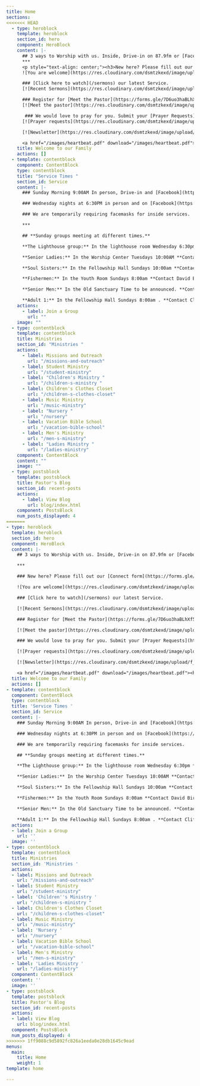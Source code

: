 ```yaml
---
title: Home
sections:
<<<<<<< HEAD
  - type: heroblock
    template: heroblock
    section_id: hero
    component: HeroBlock
    content: |-
      ## 3 ways to Worship with us. Inside, Drive-in on 87.9fm or [Facebook Live](https://www.facebook.com/groups/FBCBronson/) all at 9:00 AM Sundays
      ***
      <p style="text-align: center;"><h3>New here? Please fill out our [Connect form](https://forms.gle/651RQkxsmr3C6CMV8)</h3></p>
      ![You are welcome](https://res.cloudinary.com/dsmtzkexd/image/upload/f_auto,q_auto/v1598367752/IMG_2343.png)

      ### [Click here to watch](/sermons) our latest Service.
      [![Recent Sermons](https://res.cloudinary.com/dsmtzkexd/image/upload/f_auto,q_auto/v1598367068/IMG_2346.png)](/sermons)

      ### Register for [Meet the Pastor](https://forms.gle/7D6uo3haBLhXf56L6) today
      [![Meet the pastor](https://res.cloudinary.com/dsmtzkexd/image/upload/f_auto,q_auto/v1598367071/IMG_2347.png)](https://forms.gle/7D6uo3haBLhXf56L6)

       ### We would love to pray for you. Submit your [Prayer Requests](https://forms.gle/duinCZesEGRo8xDs9) here
      [![Prayer requests](https://res.cloudinary.com/dsmtzkexd/image/upload/f_auto,q_auto/v1598367061/IMG_2348.png)](https://forms.gle/duinCZesEGRo8xDs9)

      [![Newsletter](https://res.cloudinary.com/dsmtzkexd/image/upload/f_auto,q_auto/v1598367066/IMG_2349.png)](/images/heartbeat.pdf)

      <a href="/images/heartbeat.pdf" download="/images/heartbeat.pdf"><h3>Click here to download our latest Newsletter</h3></a>
    title: Welcome to our Family
    actions: []
  - template: contentblock
    component: ContentBlock
    type: contentblock
    title: "Service Times "
    section_id: Service
    content: |-
      ### Sunday Morning 9:00AM In person, Drive-in and [Facebook](https://www.facebook.com/groups/FBCBronson/)

      ### Wednesday nights at 6:30PM in person and on [Facebook](https://www.facebook.com/groups/FBCBronson/)

      ### We are temporarily requiring facemasks for inside services.

      ***

      ## **Sunday groups meeting at different times.**

      **The Lighthouse group:** In the lighthouse room Wednesday 6:30pm **Contact Danny Sprague for more info:** 352-221-4847

      **Senior Ladies:** In the Worship Center Tuesdays 10:00AM **Contact Sonja Simmons for more info:** 352-538-0398

      **Soul Sisters:** In the Fellowship Hall Sundays 10:00am **Contact Candy Dean for more info:** 352-214-0015

      **Fishermen:** In the Youth Room Sundays 8:00am **Contact David Bird for more info:** 352-572-2674

      **Senior Men:** In the Old Sanctuary Time to be announced. **Contact Steve Bird for more info:** 352-817-4711

      **Adult 1:** In the Fellowship Hall Sundays 8:00am . **Contact Cliff Norris for more info:** 352-538-7609
    actions:
      - label: Join a Group
        url: ""
    image: ""
  - type: contentblock
    template: contentblock
    title: Ministries
    section_id: "Ministries "
    actions:
      - label: Missions and Outreach
        url: "/missions-and-outreach"
      - label: Student Ministry
        url: "/student-ministry"
      - label: "Children's Ministry "
        url: "/children-s-ministry "
      - label: Children's Clothes Closet
        url: "/children-s-clothes-closet"
      - label: Music Ministry
        url: "/music-ministry"
      - label: "Nursery "
        url: "/nursery"
      - label: Vacation Bible School
        url: "/vacation-bible-school"
      - label: Men's Ministry
        url: "/men-s-ministry"
      - label: "Ladies Ministry "
        url: "/ladies-ministry"
    component: ContentBlock
    content: ""
    image: ""
  - type: postsblock
    template: postsblock
    title: Pastor's Blog
    section_id: recent-posts
    actions:
      - label: View Blog
        url: blog/index.html
    component: PostsBlock
    num_posts_displayed: 4
=======
- type: heroblock
  template: heroblock
  section_id: hero
  component: HeroBlock
  content: |-
    ## 3 ways to Worship with us. Inside, Drive-in on 87.9fm or [Facebook Live](https://www.facebook.com/groups/FBCBronson/) all at 9:00 AM Sundays

    ***

    ### New here? Please fill out our [Connect form](https://forms.gle/651RQkxsmr3C6CMV8)

    ![You are welcome](https://res.cloudinary.com/dsmtzkexd/image/upload/f_auto,q_auto/v1598367752/IMG_2343.png)

    ### [Click here to watch](/sermons) our latest Service.

    [![Recent Sermons](https://res.cloudinary.com/dsmtzkexd/image/upload/f_auto,q_auto/v1598367068/IMG_2346.png)](/sermons)

    ### Register for [Meet the Pastor](https://forms.gle/7D6uo3haBLhXf56L6) today

    [![Meet the pastor](https://res.cloudinary.com/dsmtzkexd/image/upload/f_auto,q_auto/v1598367071/IMG_2347.png)](https://forms.gle/7D6uo3haBLhXf56L6)

    ### We would love to pray for you. Submit your [Prayer Requests](https://forms.gle/duinCZesEGRo8xDs9) here

    [![Prayer requests](https://res.cloudinary.com/dsmtzkexd/image/upload/f_auto,q_auto/v1598367061/IMG_2348.png)](https://forms.gle/duinCZesEGRo8xDs9)

    [![Newsletter](https://res.cloudinary.com/dsmtzkexd/image/upload/f_auto,q_auto/v1598367066/IMG_2349.png)](/images/heartbeat.pdf)

    <a href="/images/heartbeat.pdf" download="/images/heartbeat.pdf"><h3>Click here to download our latest Newsletter</h3></a>
  title: Welcome to our Family
  actions: []
- template: contentblock
  component: ContentBlock
  type: contentblock
  title: 'Service Times '
  section_id: Service
  content: |-
    ### Sunday Morning 9:00AM In person, Drive-in and [Facebook](https://www.facebook.com/groups/FBCBronson/)

    ### Wednesday nights at 6:30PM in person and on [Facebook](https://www.facebook.com/groups/FBCBronson/)

    ### We are temporarily requiring facemasks for inside services.

    ## **Sunday groups meeting at different times.**

    **The Lighthouse group:** In the lighthouse room Wednesday 6:30pm **Contact Danny Sprague for more info:** 352-221-4847

    **Senior Ladies:** In the Worship Center Tuesdays 10:00AM **Contact Sonja Simmons for more info:** 352-538-0398

    **Soul Sisters:** In the Fellowship Hall Sundays 10:00am **Contact Candy Dean for more info:** 352-214-0015

    **Fishermen:** In the Youth Room Sundays 8:00am **Contact David Bird for more info:** 352-572-2674

    **Senior Men:** In the Old Sanctuary Time to be announced. **Contact Steve Bird for more info:** 352-817-4711

    **Adult 1:** In the Fellowship Hall Sundays 8:00am . **Contact Cliff Norris for more info:** 352-538-7609
  actions:
  - label: Join a Group
    url: ''
  image: ''
- type: contentblock
  template: contentblock
  title: Ministries
  section_id: 'Ministries '
  actions:
  - label: Missions and Outreach
    url: "/missions-and-outreach"
  - label: Student Ministry
    url: "/student-ministry"
  - label: 'Children''s Ministry '
    url: "/children-s-ministry "
  - label: Children's Clothes Closet
    url: "/children-s-clothes-closet"
  - label: Music Ministry
    url: "/music-ministry"
  - label: 'Nursery '
    url: "/nursery"
  - label: Vacation Bible School
    url: "/vacation-bible-school"
  - label: Men's Ministry
    url: "/men-s-ministry"
  - label: 'Ladies Ministry '
    url: "/ladies-ministry"
  component: ContentBlock
  content: ''
  image: ''
- type: postsblock
  template: postsblock
  title: Pastor's Blog
  section_id: recent-posts
  actions:
  - label: View Blog
    url: blog/index.html
  component: PostsBlock
  num_posts_displayed: 4
>>>>>>> 1ff9088c9d5892fc826a1eeda0e28db1645c9ead
menus:
  main:
    title: Home
    weight: 1
template: home

---
```

